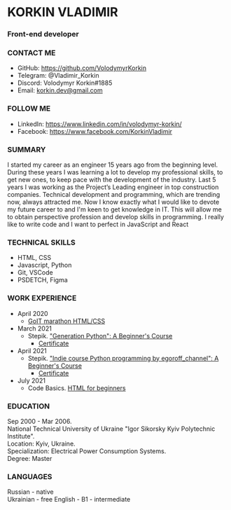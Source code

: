 # **KORKIN VLADIMIR**
### Front-end developer
### CONTACT ME
* GitHub: https://github.com/VolodymyrKorkin
* Telegram: @Vladimir_Korkin
* Discord: Volodymyr Korkin#1885
* Email: korkin.dev@gmail.com
### FOLLOW ME
* LinkedIn: https://www.linkedin.com/in/volodymyr-korkin/
* Facebook: https://www.facebook.com/KorkinVladimir
### SUMMARY
I started my career as an engineer 15 years ago from the beginning level. During these years I was learning a lot to develop my professional skills, to get new ones, to keep pace with the development of the industry. 
Last 5 years I was working as the Project’s Leading engineer in top construction companies. 
Technical development and programming, which are trending now,  always attracted me. Now I know exactly what I would like to devote my future career to and I'm keen to get knowledge in IT. This will allow me to obtain perspective profession and develop skills in programming. I really like to write code and I want to perfect in JavaScript and React
### TECHNICAL SKILLS
* HTML, CSS
* Javascript, Python
* Git, VSCode
* PSDETCH, Figma 
### WORK EXPERIENCE
- April 2020
    - [GoIT marathon HTML/CSS](https://goit.ua/dlya-novichkov/)
- March 2021
    - Stepik. ["Generation Python": A Beginner's Course](https://stepik.org/course/58852/promo#toc?auth=login)
        - [Certificate](https://stepik.org/cert/914614)
- April 2021
    - Stepik. ["Indie course Python programming by egoroff_channel": A Beginner's Course](https://stepik.org/course/63085/promo#toc?auth=login)
        - [Certificate](https://stepik.org/cert/953699)
- July 2021
    - Code Basics. [HTML for beginners](https://ru.code-basics.com/languages/html)
### EDUCATION
Sep 2000 - Mar 2006.  
National Technical University of Ukraine "Igor Sikorsky Kyiv Polytechnic Institute".  
Location: Kyiv, Ukraine.  
Specialization: Electrical Power Consumption Systems.  
Degree: Master
### LANGUAGES
Russian - native  
Ukrainian - free
English - B1 - intermediate
